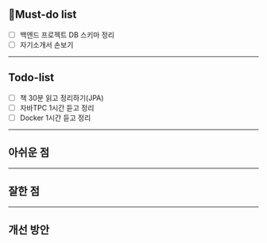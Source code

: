 ## 🔴Must-do list
- [ ] 백엔드 프로젝트 DB 스키마 정리
- [ ] 자기소개서 손보기
---
## Todo-list
- [ ] 책 30분 읽고 정리하기(JPA)
- [ ] 자바TPC 1시간 듣고 정리
- [ ] Docker 1시간 듣고 정리
---
## 아쉬운 점


---
## 잘한 점

---
## 개선 방안
